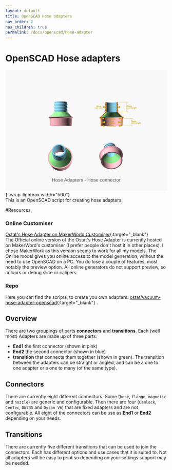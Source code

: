 ```yaml
---
layout: default
title: OpenSCAD Hose adapters
nav_order: 2
has_children: true
permalink: /docs/openscad/hose-adapter
---
```

# OpenSCAD Hose adapters
![Hose Adapter connectors](/assets/openscad/hose-adapters/vacuum_hose_adapter-demo_text.gif){:.wrap-lightbox width="500"}<br>
This is an OpenSCAD script for creating hose adapters.

#Resources
### Online Customiser
[Ostat's Hose Adapter on MakerWorld Customiser](https://makerworld.com/en/models/481868){:target="_blank"} <br>
The Official online version of the Ostat's Hose Adapter is currently hosted on MakerWord's customiser (I prefer people don't host it in other places). I chose MakerWork as this version seems to work for all my models.
The Online model gives you online access to the model generation, without the need to use OpenSCAD on a PC. You do lose a couple of features, most notably the preview option. All online generators do not support preview, so colours or debug slice or calipers.


### Repo
Here you can find the scripts, to create you own adapters.
[ostat/vacuum-hose-adapter-openscad](https://github.com/ostat/vacuum-hose-adapter-openscad){:target="_blank"} .

## Overview
There are two groupings of parts **connectors** and **transitions**. Each (well most) Adapters are made up of three parts.
 - **End1** the first connector (shown in pink)
 - **End2** the second connector (shown in blue)
 - **transition** that connects them together (shown in green). 
The transition between the adapters can be straight or angled, and can be a one to one adapter or a one to many (of the same type).

## Connectors
There are currently eight different connectors. Some (`hose`, `flange`, `magnetic` and `nozzle`) are generic and configurable. Then there are four (`Camlock`, `CenTec`, `DW735` and `Dyson V6`) that are fixed adapters and are not configurable. All eight of the connectors can be use as **End1** or **End2** depending on your needs.

## Transitions 
There are currently five different transitions that can be used to join the connectors. Each has different options and use cases that it is suited to. Not all adapters will be easy to print so depending on your settings support may be needed.